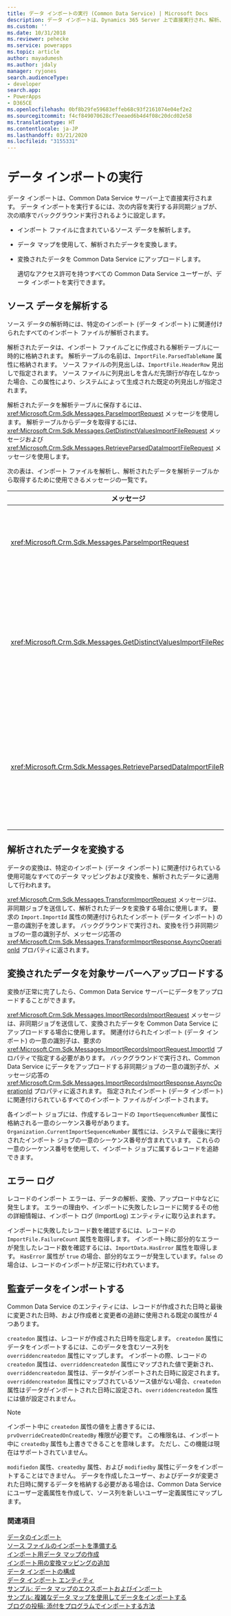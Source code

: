 ```yaml
---
title: データ インポートの実行 (Common Data Service) | Microsoft Docs
description: データ インポートは、Dynamics 365 Server 上で直接実行され、解析、マップ ガイド付き変換、およびアップロードのための 3 つの非同期ジョブを必要とします。
ms.custom: ''
ms.date: 10/31/2018
ms.reviewer: pehecke
ms.service: powerapps
ms.topic: article
author: mayadumesh
ms.author: jdaly
manager: ryjones
search.audienceType:
- developer
search.app:
- PowerApps
- D365CE
ms.openlocfilehash: 0bf8b29fe59683effeb68c93f2161074e04ef2e2
ms.sourcegitcommit: f4cf849070628cf7eeaed6b4d4f08c20dcd02e58
ms.translationtype: HT
ms.contentlocale: ja-JP
ms.lasthandoff: 03/21/2020
ms.locfileid: "3155331"
---
```

# <a name="run-data-import"></a>データ インポートの実行

データ インポートは、Common Data Service サーバー上で直接実行されます。 データ インポートを実行するには、次の内容を実行する非同期ジョブが、次の順序でバックグラウンド実行されるように設定します。  
  
- インポート ファイルに含まれているソース データを解析します。  
  
- データ マップを使用して、解析されたデータを変換します。  
  
- 変換されたデータを Common Data Service にアップロードします。  
  
  適切なアクセス許可を持つすべての Common Data Service ユーザーが、データ インポートを実行できます。  
  
<a name="parse"></a>   
## <a name="parse-source-data"></a>ソース データを解析する  
 ソース データの解析時には、特定のインポート (データ インポート) に関連付けられたすべてのインポート ファイルが解析されます。  
  
 解析されたデータは、インポート ファイルごとに作成される解析テーブルに一時的に格納されます。 解析テーブルの名前は、`ImportFile.ParsedTableName` 属性に格納されます。 ソース ファイルの列見出しは、`ImportFile.HeaderRow` 見出しで指定されます。 ソース ファイルに列見出しを含んだ先頭行が存在しなかった場合、この属性により、システムによって生成された既定の列見出しが指定されます。  
  
 解析されたデータを解析テーブルに保存するには、<xref:Microsoft.Crm.Sdk.Messages.ParseImportRequest> メッセージを使用します。 解析テーブルからデータを取得するには、<xref:Microsoft.Crm.Sdk.Messages.GetDistinctValuesImportFileRequest> メッセージおよび <xref:Microsoft.Crm.Sdk.Messages.RetrieveParsedDataImportFileRequest> メッセージを使用します。  
  
 次の表は、インポート ファイルを解析し、解析されたデータを解析テーブルから取得するために使用できるメッセージの一覧です。  
  
|メッセージ|説明|  
|-------------|-----------------|  
|<xref:Microsoft.Crm.Sdk.Messages.ParseImportRequest>|指定されたインポート (データ インポート) に関連付けられたすべてのインポート ファイルを解析する非同期ジョブを送信します。 要求の <xref:Microsoft.Crm.Sdk.Messages.ParseImportRequest.ImportId> プロパティの関連付けられたインポート (データ インポート) の ID を渡します。 バックグラウンドで実行され、データの解析を行う非同期ジョブの ID が、メッセージ応答の <xref:Microsoft.Crm.Sdk.Messages.ParseImportResponse.AsyncOperationId> プロパティに返されます。|  
|<xref:Microsoft.Crm.Sdk.Messages.GetDistinctValuesImportFileRequest>|リスト値を収めたソース ファイルにある列の個別の値を返します。 要求の <xref:Microsoft.Crm.Sdk.Messages.GetHeaderColumnsImportFileRequest.ImportFileId> プロパティの関連付けられたインポート ファイル の ID を渡します。 個別の値が、メッセージ応答の <xref:Microsoft.Crm.Sdk.Messages.GetDistinctValuesImportFileResponse.Values> プロパティに、文字列の配列で返されます。 このメッセージは、<xref:Microsoft.Crm.Sdk.Messages.ParseImportRequest> メッセージを使用して解析テーブルを作成した後でのみ使用します。 **重要:** <xref:Microsoft.Crm.Sdk.Messages.ImportRecordsImportRequest> メッセージを使用した後は、このメッセージを使用しないでください。 <xref:Microsoft.Crm.Sdk.Messages.ImportRecordsImportRequest> メッセージで送信されたインポート ジョブの実行の完了後は、解析テーブルにアクセスできません。|  
|<xref:Microsoft.Crm.Sdk.Messages.RetrieveParsedDataImportFileRequest>|解析テーブルからデータを取得します。 要求の <xref:Microsoft.Crm.Sdk.Messages.RetrieveParsedDataImportFileRequest.ImportFileId> プロパティの関連付けられたインポート ファイル の ID を渡します。 解析されたデータが、メッセージ応答の <xref:Microsoft.Crm.Sdk.Messages.RetrieveParsedDataImportFileResponse.Values> プロパティに、2 次元配列の文字列で返されます。 データは、ソース ファイルと同じ列順で返されます。 このメッセージは、<xref:Microsoft.Crm.Sdk.Messages.ParseImportRequest> メッセージを使用して解析テーブルを作成した後でのみ使用します。 **重要:** <xref:Microsoft.Crm.Sdk.Messages.ImportRecordsImportRequest> メッセージを使用した後は、このメッセージを使用しないでください。 `ImportRecordsMessage` メッセージで送信されたインポート ジョブの実行の完了後は、解析テーブルにアクセスできません。|  
  
<a name="transform"></a>   
## <a name="transform-parsed-data"></a>解析されたデータを変換する  
 データの変換は、特定のインポート (データ インポート) に関連付けられている使用可能なすべてのデータ マッピングおよび変換を、解析されたデータに適用して行われます。  
  
 <xref:Microsoft.Crm.Sdk.Messages.TransformImportRequest> メッセージは、非同期ジョブを送信して、解析されたデータを変換する場合に使用します。 要求の `Import.ImportId` 属性の関連付けられたインポート (データ インポート) の一意の識別子を渡します。 バックグラウンドで実行され、変換を行う非同期ジョブの一意の識別子が、メッセージ応答の <xref:Microsoft.Crm.Sdk.Messages.TransformImportResponse.AsyncOperationId> プロパティに返されます。  
  
<a name="upload"></a>   
## <a name="upload-transformed-data-to-the-target-server"></a>変換されたデータを対象サーバーへアップロードする  
 変換が正常に完了したら、Common Data Service サーバーにデータをアップロードすることができます。  
  
 <xref:Microsoft.Crm.Sdk.Messages.ImportRecordsImportRequest> メッセージは、非同期ジョブを送信して、変換されたデータを Common Data Service にアップロードする場合に使用します。 関連付けられたインポート (データ インポート) の一意の識別子は、要求の <xref:Microsoft.Crm.Sdk.Messages.ImportRecordsImportRequest.ImportId> プロパティで指定する必要があります。 バックグラウンドで実行され、Common Data Service にデータをアップロードする非同期ジョブの一意の識別子が、メッセージ応答の <xref:Microsoft.Crm.Sdk.Messages.ImportRecordsImportResponse.AsyncOperationId> プロパティに返されます。 指定されたインポート (データ インポート) に関連付けられているすべてのインポート ファイルがインポートされます。  
  
 各インポート ジョブには、作成するレコードの `ImportSequenceNumber` 属性に格納される一意のシーケンス番号があります。 `Organization.CurrentImportSequenceNumber` 属性には、システムで最後に実行されたインポート ジョブの一意のシーケンス番号が含まれています。 これらの一意のシーケンス番号を使用して、インポート ジョブに属するレコードを追跡できます。  
  
<a name="log"></a>   
## <a name="log-failures"></a>エラー ログ  
 レコードのインポート エラーは、データの解析、変換、アップロード中などに発生します。 エラーの理由や、インポートに失敗したレコードに関するその他の詳細情報は、インポート ログ (ImportLog) エンティティに取り込まれます。  
  
 インポートに失敗したレコード数を確認するには、レコードの `ImportFile.FailureCount` 属性を取得します。 インポート時に部分的なエラーが発生したレコード数を確認するには、`ImportData.HasError` 属性を取得します。 `HasError` 属性が `true` の場合、部分的なエラーが発生しています。`false` の場合は、レコードのインポートが正常に行われています。  
  
<a name="import_audit"></a>   
## <a name="import-auditing-data"></a>監査データをインポートする  
 Common Data Service のエンティティには、レコードが作成された日時と最後に変更された日時、および作成者と変更者の追跡に使用される既定の属性が 4 つあります。  
  
 `createdon` 属性は、レコードが作成された日時を指定します。 `createdon` 属性にデータをインポートするには、このデータを含むソース列を `overriddencreatedon` 属性にマップします。 インポートの際、レコードの `createdon` 属性は、`overriddencreatedon` 属性にマップされた値で更新され、`overriddencreatedon` 属性は、データがインポートされた日時に設定されます。 `overriddencreatedon` 属性にマップされているソース値がない場合、`createdon` 属性はデータがインポートされた日時に設定され、`overriddencreatedon` 属性には値が設定されません。  
  
> [!NOTE]
>  インポート中に `createdon` 属性の値を上書きするには、`prvOverrideCreatedOnCreatedBy` 権限が必要です。 この権限名は、インポート中に `createdby` 属性も上書きできることを意味します。 ただし、この機能は現在はサポートされていません。  
  
 `modifiedon` 属性、`createdby` 属性、および `modifiedby` 属性にデータをインポートすることはできません。 データを作成したユーザー、およびデータが変更された日時に関するデータを格納する必要がある場合は、Common Data Service にユーザー定義属性を作成して、ソース列を新しいユーザー定義属性にマップします。  
  
### <a name="see-also"></a>関連項目

[データのインポート](import-data.md)<br />
[ソース ファイルのインポートを準備する](prepare-source-files-import.md)<br />
[インポート用データ マップの作成](create-data-maps-for-import.md)<br />
[インポート用の変換マッピングの追加](add-transformation-mappings-import.md)<br />
[データ インポートの構成](configure-data-import.md)<br />
[データ インポート エンティティ](data-import-entities.md)<br />
[サンプル: データ マップのエクスポートおよびインポート](org-service/samples/export-import-data-map.md)<br />
[サンプル: 複雑なデータ マップを使用してデータをインポートする](org-service/samples/import-data-complex-data-map.md)<br />
[ブログの投稿: 添付をプログラムでインポートする方法](https://blogs.msdn.com/b/crm/archive/2012/08/06/how-to-import-attachments-programmatically.aspx) 